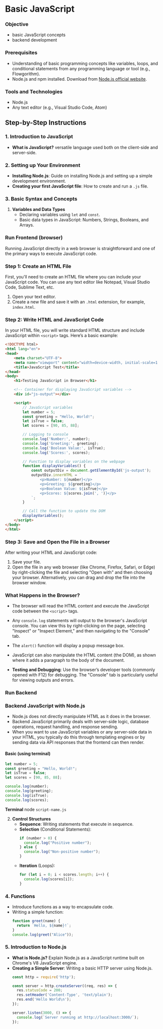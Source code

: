 # Basic JavaScript

### Objective
- basic JavaScript concepts
- backend development

### Prerequisites
- Understanding of basic programming concepts like variables, loops, and conditional statements from any programming language or tool (e.g., Flowgorithm).
- Node.js and npm installed. Download from [Node.js official website](https://nodejs.org/).

### Tools and Technologies
- Node.js
- Any text editor (e.g., Visual Studio Code, Atom)

## Step-by-Step Instructions

### 1. Introduction to JavaScript
- **What is JavaScript?** versatile language used both on the client-side and server-side.


### 2. Setting up Your Environment
- **Installing Node.js**: Guide on installing Node.js and setting up a simple development environment.
- **Creating your first JavaScript file**: How to create and run a `.js` file.

### 3. Basic Syntax and Concepts
1. **Variables and Data Types**
   - Declaring variables using `let` and `const`.
   - Basic data types in JavaScript: Numbers, Strings, Booleans, and Arrays.

### Run Frontend (browser)

Running JavaScript directly in a web browser is straightforward and one of the primary ways to execute JavaScript code. 

### Step 1: Create an HTML File

First, you'll need to create an HTML file where you can include your JavaScript code. You can use any text editor like Notepad, Visual Studio Code, Sublime Text, etc.

1. Open your text editor.
2. Create a new file and save it with an `.html` extension, for example, `index.html`.

### Step 2: Write HTML and JavaScript Code

In your HTML file, you will write standard HTML structure and include JavaScript within `<script>` tags. Here’s a basic example:

```html
<!DOCTYPE html>
<html lang="en">
<head>
    <meta charset="UTF-8">
    <meta name="viewport" content="width=device-width, initial-scale=1.0">
    <title>JavaScript Test</title>
</head>
<body>
    <h1>Testing JavaScript in Browser</h1>

    <!-- Container for displaying JavaScript variables -->
    <div id="js-output"></div>

    <script>
        // JavaScript variables
        let number = 5;
        const greeting = "Hello, World!";
        let isTrue = false;
        let scores = [90, 85, 88];

        // Logging to console
        console.log('Number:', number);
        console.log('Greeting:', greeting);
        console.log('Boolean Value:', isTrue);
        console.log('Scores:', scores);

        // Function to display variables on the webpage
        function displayVariables() {
            const outputDiv = document.getElementById('js-output');
            outputDiv.innerHTML = `
                <p>Number: ${number}</p>
                <p>Greeting: ${greeting}</p>
                <p>Boolean Value: ${isTrue}</p>
                <p>Scores: ${scores.join(', ')}</p>
            `;
        }

        // Call the function to update the DOM
        displayVariables();
    </script>
</body>
</html>

```

### Step 3: Save and Open the File in a Browser

After writing your HTML and JavaScript code:
1. Save your file.
2. Open the file in any web browser (like Chrome, Firefox, Safari, or Edge) by right-clicking the file and selecting "Open with" and then choosing your browser. Alternatively, you can drag and drop the file into the browser window.

### What Happens in the Browser?

- The browser will read the HTML content and execute the JavaScript code between the `<script>` tags.
- Any `console.log` statements will output to the browser's JavaScript console. You can view this by right-clicking on the page, selecting "Inspect" or "Inspect Element," and then navigating to the "Console" tab.
- The `alert()` function will display a popup message box.
- JavaScript can also manipulate the HTML content (the DOM), as shown where it adds a paragraph to the body of the document.

- **Testing and Debugging**: Use the browser’s developer tools (commonly opened with F12) for debugging. The "Console" tab is particularly useful for viewing outputs and errors.

### Run Backend

### Backend JavaScript with Node.js
- Node.js does not directly manipulate HTML as it does in the browser. 
- Backend JavaScript primarily deals with server-side logic, database operations, request handling, and response sending. 
- When you want to use JavaScript variables or any server-side data in your HTML, you typically do this through templating engines or by sending data via API responses that the frontend can then render.

#### Basic (using terminal)
```javascript
let number = 5;
const greeting = "Hello, World!";
let isTrue = false;
let scores = [90, 85, 88];

console.log(number);
console.log(greeting);
console.log(isTrue);
console.log(scores);
```

**Terminal** node `script-name.js` 


2. **Control Structures**
   - **Sequence**: Writing statements that execute in sequence.
   - **Selection** (Conditional Statements):
     ```javascript
     if (number > 0) {
       console.log("Positive number");
     } else {
       console.log("Non-positive number");
     }
     ```
   - **Iteration** (Loops):
     ```javascript
     for (let i = 0; i < scores.length; i++) {
       console.log(scores[i]);
     }
     ```

### 4. Functions
- Introduce functions as a way to encapsulate code.
- Writing a simple function:
  ```javascript
  function greet(name) {
    return `Hello, ${name}!`;
  }
  console.log(greet("Alice"));
  ```

### 5. Introduction to Node.js
- **What is Node.js?** Explain Node.js as a JavaScript runtime built on Chrome's V8 JavaScript engine.
- **Creating a Simple Server**: Writing a basic HTTP server using Node.js.
  ```javascript
  const http = require('http');

  const server = http.createServer((req, res) => {
    res.statusCode = 200;
    res.setHeader('Content-Type', 'text/plain');
    res.end('Hello World\n');
  });

  server.listen(3000, () => {
    console.log(`Server running at http://localhost:3000/`);
  });
  ```


